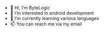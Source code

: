 - 👋 Hi, I’m ByteLogic
- 👀 I’m interested in android development
- 🌱 I’m currently learning various languages
- 📫 You can reach me via my email

<!---
bytelogic-dev/bytelogic-dev is a ✨ special ✨ repository because its `README.md` (this file) appears on your GitHub profile.
You can click the Preview link to take a look at your changes.
--->
